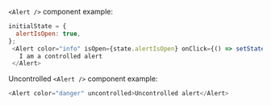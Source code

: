 `<Alert />` component example:

```js
initialState = {
  alertIsOpen: true,
};
 <Alert color="info" isOpen={state.alertIsOpen} onClick={() => setState({ alertIsOpen: !state.alertIsOpen })}>
   I am a controlled alert
 </Alert>
```

Uncontrolled `<Alert />` component example:

```js
<Alert color="danger" uncontrolled>Uncontrolled alert</Alert>
```
